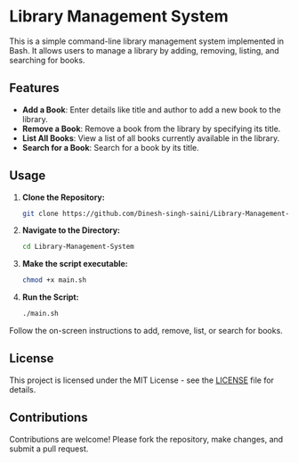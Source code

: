 # Library Management System

This is a simple command-line library management system implemented in Bash. It allows users to manage a library by adding, removing, listing, and searching for books.

## Features

- **Add a Book**: Enter details like title and author to add a new book to the library.
- **Remove a Book**: Remove a book from the library by specifying its title.
- **List All Books**: View a list of all books currently available in the library.
- **Search for a Book**: Search for a book by its title.

## Usage

1. **Clone the Repository:**
   ```bash
   git clone https://github.com/Dinesh-singh-saini/Library-Management-System.git

2. **Navigate to the Directory:**
   ```bash
   cd Library-Management-System

3. **Make the script executable:**
   ```bash
   chmod +x main.sh

4. **Run the Script:**
   ```bash
   ./main.sh

Follow the on-screen instructions to add, remove, list, or search for books.

## License

This project is licensed under the MIT License - see the [LICENSE](LICENSE) file for details.

## Contributions

Contributions are welcome! Please fork the repository, make changes, and submit a pull request.

